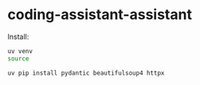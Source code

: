 # coding-assistant-assistant

Install:
```bash
uv venv
source 

uv pip install pydantic beautifulsoup4 httpx
```